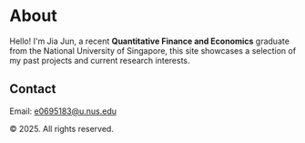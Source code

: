 <html lang="en">
<head>
  <meta charset="UTF-8">
  <title>About - Jia Jun</title>

  <!-- Header section: Name and brief intro -->
  <h1>About</h1>
  <p>Hello! I'm Jia Jun, a recent <strong>Quantitative Finance and Economics</strong> graduate from the National University of Singapore, this site showcases a selection of my past projects and current research interests.</p>

  <!-- Contact section -->
  <div class="section">
    <h2>Contact</h2>
    <p>Email: <a href="e0695183@u.nus.edu">e0695183@u.nus.edu</a></p>
  </div>

  <!-- Footer or custom message -->
  <footer>
    <p>© 2025. All rights reserved.</p>
  </footer>
